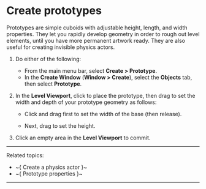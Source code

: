 ﻿# Create prototypes

Prototypes are simple cuboids with adjustable height, length, and width properties.  They let you  rapidly develop geometry in order to rough out level elements, until you have more permanent artwork ready. They are also useful for creating invisible physics actors.


1. Do either of the following:
	- From the main menu bar, select **Create > Prototype**.
	- In the **Create Window** (**Window > Create**), select  the **Objects** tab, then select **Prototype**.

2. In the **Level Viewport**, click to place the prototype, then drag to set the width and depth of your prototype geometry as follows:

	- Click and drag first to set the width of the base (then release).

	- Next, drag to set the height.

3. Click an empty area in the **Level Viewport** to commit.

---
Related topics:
- ~{ Create a physics actor }~
- ~{ Prototype properties }~
---
